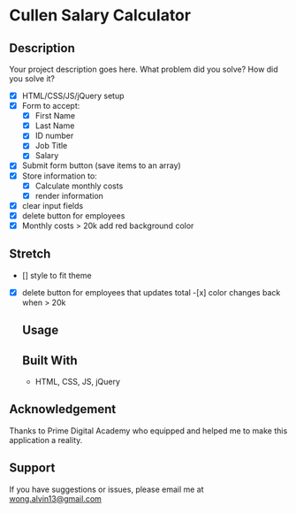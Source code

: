 # Cullen Salary Calculator

## Description

Your project description goes here. What problem did you solve? How did you solve it?

- [x] HTML/CSS/JS/jQuery setup
- [x] Form to accept:
  - [x] First Name
  - [x] Last Name
  - [x] ID number
  - [x] Job Title
  - [x] Salary
- [x] Submit form button (save items to an array)
- [x] Store information to:
  - [x] Calculate monthly costs
  - [x] render information
- [x] clear input fields
- [x] delete button for employees
- [x] Monthly costs > 20k add red background color

## Stretch

- [] style to fit theme
- [x] delete button for employees that updates total -[x] color changes back when > 20k

  ## Usage

  ## Built With

  - HTML, CSS, JS, jQuery

## Acknowledgement

Thanks to Prime Digital Academy who equipped and helped me to make this application a reality.

## Support

If you have suggestions or issues, please email me at wong.alvin13@gmail.com
